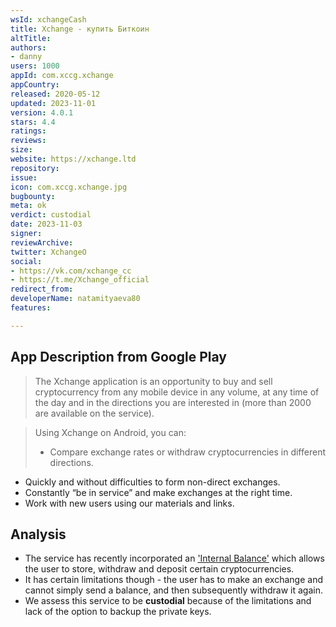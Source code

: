 ```yaml
---
wsId: xchangeCash
title: Xchange - купить Биткоин
altTitle: 
authors:
- danny
users: 1000
appId: com.xccg.xchange
appCountry: 
released: 2020-05-12
updated: 2023-11-01
version: 4.0.1
stars: 4.4
ratings: 
reviews: 
size: 
website: https://xchange.ltd
repository: 
issue: 
icon: com.xccg.xchange.jpg
bugbounty: 
meta: ok
verdict: custodial
date: 2023-11-03
signer: 
reviewArchive: 
twitter: XchangeO
social:
- https://vk.com/xchange_cc
- https://t.me/Xchange_official
redirect_from: 
developerName: natamityaeva80
features: 

---
```


## App Description from Google Play 

> The Xchange application is an opportunity to buy and sell cryptocurrency from any mobile device in any volume, at any time of the day and in the directions you are interested in (more than 2000 are available on the service).

> Using Xchange on Android, you can:
> - Compare exchange rates or withdraw cryptocurrencies in different directions.
- Quickly and without difficulties to form non-direct exchanges.
- Constantly “be in service” and make exchanges at the right time.
- Work with new users using our materials and links.

## Analysis 

- The service has recently incorporated an ['Internal Balance'](https://xchange.cash/en/faq/vnutrennij-balans.html) which allows the user to store, withdraw and deposit certain cryptocurrencies.
- It has certain limitations though - the user has to make an exchange and cannot simply send a balance, and then subsequently withdraw it again. 
- We assess this service to be **custodial** because of the limitations and lack of the option to backup the private keys.  

